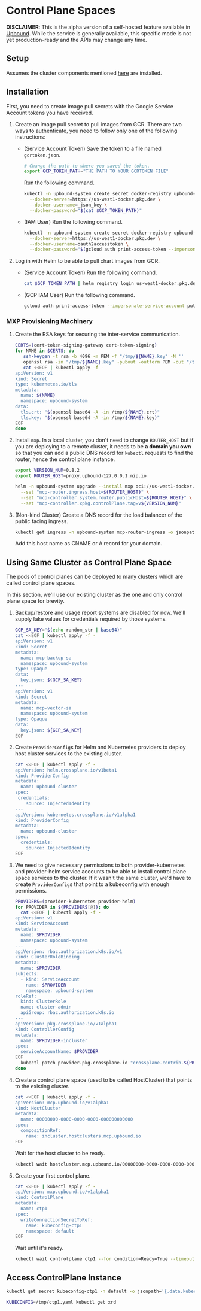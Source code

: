 # Control Plane Spaces

**DISCLAIMER**: This is the alpha version of a self-hosted feature available in 
[Upbound](https://www.upbound.io/product/upbound). While the 
service is generally available, this specific mode is not yet production-ready
and the APIs may change any time.

## Setup

Assumes the cluster components mentioned [here](./CLUSTER.md) are installed.

## Installation

First, you need to create image pull secrets with the Google Service Account
tokens you have received.

1. Create an image pull secret to pull images from GCR. There are two ways to
   authenticate, you need to follow only one of the following instructions:

   * (Service Account Token) Save the token to a file named `gcrtoken.json`.
     ```bash
     # Change the path to where you saved the token.
     export GCP_TOKEN_PATH="THE PATH TO YOUR GCRTOKEN FILE"
     ```
     Run the following command.
     ```bash
     kubectl -n upbound-system create secret docker-registry upbound-pull-secret \
       --docker-server=https://us-west1-docker.pkg.dev \
       --docker-username=_json_key \
       --docker-password="$(cat $GCP_TOKEN_PATH)"
     ```

   * (IAM User) Run the following command.
     ```bash
     kubectl -n upbound-system create secret docker-registry upbound-pull-secret \
       --docker-server=https://us-west1-docker.pkg.dev \
       --docker-username=oauth2accesstoken \
       --docker-password="$(gcloud auth print-access-token --impersonate-service-account pull-environments-upbound-eng@orchestration-build.iam.gserviceaccount.com)"
     ```
1. Log in with Helm to be able to pull chart images from GCR.
   * (Service Account Token) Run the following command.
     ```bash
     cat $GCP_TOKEN_PATH | helm registry login us-west1-docker.pkg.dev -u _json_key --password-stdin
     ```
   * (GCP IAM User) Run the following command.
     ```bash
     gcloud auth print-access-token --impersonate-service-account pull-environments-upbound-eng@orchestration-build.iam.gserviceaccount.com | helm registry login us-west1-docker.pkg.dev -u oauth2accesstoken --password-stdin
     ```

### MXP Provisioning Machinery

1. Create the RSA keys for securing the inter-service communication.
   ```bash
   CERTS=(cert-token-signing-gateway cert-token-signing)
   for NAME in $CERTS; do
      ssh-keygen -t rsa -b 4096 -m PEM -f "/tmp/${NAME}.key" -N ''
      openssl rsa -in "/tmp/${NAME}.key" -pubout -outform PEM -out "/tmp/${NAME}.crt"
      cat <<EOF | kubectl apply -f -
   apiVersion: v1
   kind: Secret
   type: kubernetes.io/tls
   metadata:
     name: ${NAME}
     namespace: upbound-system
   data:
     tls.crt: "$(openssl base64 -A -in /tmp/${NAME}.crt)"
     tls.key: "$(openssl base64 -A -in /tmp/${NAME}.key)"
   EOF
   done
   ```

1. Install `mxp`. In a local cluster, you don't need to change `ROUTER_HOST` but
   if you are deploying to a remote cluster, it needs to be **a domain you own** so
   that you can add a public DNS record for `kubectl` requests to find the router,
   hence the control plane instance.
   ```bash
   export VERSION_NUM=0.8.2
   export ROUTER_HOST=proxy.upbound-127.0.0.1.nip.io
   ```
   ```bash
   helm -n upbound-system upgrade --install mxp oci://us-west1-docker.pkg.dev/orchestration-build/upbound-environments/mxp --version "${VERSION_NUM}" --wait \
     --set "mcp-router.ingress.host=${ROUTER_HOST}" \
     --set "mcp-controller.system.router.publicHost=${ROUTER_HOST}" \
     --set "mcp-controller.xpkg.controlPlane.tag=v${VERSION_NUM}"
   ```

1. (Non-kind Cluster) Create a DNS record for the load balancer of the public
   facing ingress.
   ```bash
   kubectl get ingress -n upbound-system mcp-router-ingress -o jsonpath='{.status.loadBalancer.ingress[0].hostname}'
   ```
   Add this host name as CNAME or A record for your domain.

## Using Same Cluster as Control Plane Space

The pods of control planes can be deployed to many clusters which are
called control plane spaces.

In this section, we'll use our existing cluster as the one and only
control plane space for brevity.

1. Backup/restore and usage report systems are disabled for now. We'll supply
   fake values for credentials required by those systems.
   ```bash
   GCP_SA_KEY="$(echo random_str | base64)"
   cat <<EOF | kubectl apply -f -
   apiVersion: v1
   kind: Secret
   metadata:
     name: mcp-backup-sa
     namespace: upbound-system
   type: Opaque
   data:
     key.json: ${GCP_SA_KEY}
   ---
   apiVersion: v1
   kind: Secret
   metadata:
     name: mcp-vector-sa
     namespace: upbound-system
   type: Opaque
   data:
     key.json: ${GCP_SA_KEY}
   EOF
   ```

1. Create `ProviderConfig`s for Helm and Kubernetes providers to deploy host
   cluster services to the existing cluster.
   ```bash
   cat <<EOF | kubectl apply -f -
   apiVersion: helm.crossplane.io/v1beta1
   kind: ProviderConfig
   metadata:
     name: upbound-cluster
   spec:
    credentials:
       source: InjectedIdentity
   ---
   apiVersion: kubernetes.crossplane.io/v1alpha1
   kind: ProviderConfig
   metadata:
     name: upbound-cluster
   spec:
     credentials:
       source: InjectedIdentity
   EOF
   ```
1. We need to give necessary permissions to both provider-kubernetes and
   provider-helm service accounts to be able to install control plane space
   services to the cluster. If it wasn't the same cluster, we'd have to create
   `ProviderConfig`s that point to a kubeconfig with enough permissions.
   ```bash
   PROVIDERS=(provider-kubernetes provider-helm)
   for PROVIDER in ${PROVIDERS[@]}; do
     cat <<EOF | kubectl apply -f -
   apiVersion: v1
   kind: ServiceAccount
   metadata:
     name: $PROVIDER
     namespace: upbound-system
   ---
   apiVersion: rbac.authorization.k8s.io/v1
   kind: ClusterRoleBinding
   metadata:
     name: $PROVIDER
   subjects:
     - kind: ServiceAccount
       name: $PROVIDER
       namespace: upbound-system
   roleRef:
     kind: ClusterRole
     name: cluster-admin
     apiGroup: rbac.authorization.k8s.io
   ---
   apiVersion: pkg.crossplane.io/v1alpha1
   kind: ControllerConfig
   metadata:
     name: $PROVIDER-incluster
   spec:
     serviceAccountName: $PROVIDER
   EOF
     kubectl patch provider.pkg.crossplane.io "crossplane-contrib-${PROVIDER}" --type merge -p "{\"spec\": {\"controllerConfigRef\": {\"name\": \"$PROVIDER-incluster\"}}}"
   done
   ```
1. Create a control plane space (used to be called HostCluster) that points
   to the existing cluster.
   ```bash
   cat <<EOF | kubectl apply -f -
   apiVersion: mcp.upbound.io/v1alpha1
   kind: HostCluster
   metadata:
     name: 00000000-0000-0000-0000-000000000000
   spec:
     compositionRef:
       name: incluster.hostclusters.mcp.upbound.io
   EOF
   ```
   Wait for the host cluster to be ready.
   ```bash
   kubectl wait hostcluster.mcp.upbound.io/00000000-0000-0000-0000-000000000000 --for condition=Ready=True --timeout=360s
   ```
1. Create your first control plane.
   ```bash
   cat <<EOF | kubectl apply -f -
   apiVersion: mxp.upbound.io/v1alpha1
   kind: ControlPlane
   metadata:
     name: ctp1
   spec:
     writeConnectionSecretToRef:
       name: kubeconfig-ctp1
       namespace: default
   EOF
   ```

   Wait until it's ready.
   ```bash
   kubectl wait controlplane ctp1 --for condition=Ready=True --timeout=360s
   ```

## Access ControlPlane Instance

```bash
kubectl get secret kubeconfig-ctp1 -n default -o jsonpath='{.data.kubeconfig}' | base64 -d > /tmp/ctp1.yaml
```

```bash
KUBECONFIG=/tmp/ctp1.yaml kubectl get xrd
```
